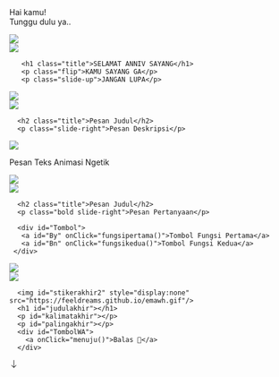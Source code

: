 <!DOCTYPE html>
<html>
<meta charset='UTF-8'/><meta content='width=device-width, initial-scale=1, user-scalable=1, minimum-scale=1, maximum-scale=5' name='viewport'/><meta content='IE=edge' http-equiv='X-UA-Compatible'/>

  <link rel="icon" type="image/svg+xml" href="https://feeldreams.github.io/main-icon.png"> 
  <link rel="apple-touch-icon" href="https://feeldreams.github.io/main-icon.png">
  
  <link rel="preconnect" href="https://fonts.googleapis.com">
  <link rel="preconnect" href="https://fonts.gstatic.com" crossorigin>
  <link href="https://fonts.googleapis.com/css2?family=Quicksand:wght@400;700&display=swap" rel="stylesheet">
  <link href="https://fonts.googleapis.com/css2?family=Caveat&display=swap" rel="stylesheet">
  <link href="https://fonts.googleapis.com/css2?family=Nunito+Sans:wght@400;700&display=swap" rel="stylesheet">
  
  <script src="https://cdn.jsdelivr.net/npm/sweetalert2@11.0.19/dist/sweetalert2.all.min.js"></script>
  <script src="https://kit.fontawesome.com/4f3ce16e3e.js" crossorigin="anonymous"></script>
  <script src="https://unpkg.com/typeit@8.7.0/dist/index.umd.js"></script><link href="https://feeldreams.github.io/maukahkamu/style.css" rel="stylesheet" type="text/css" />
  <script src="https://unpkg.com/scrollreveal"></script>
  
<head>
<title>SELAMAT ANNIVERSERY SAYANG</title>
</head>
<body>
	
   <div class="overlay">
     <!-- Teks Loading --><div class="loading-message">Hai kamu!<br>Tunggu dulu ya..</div>
   </div>
   
   <!-- Ganti Audio di Sini, edit url di dalam src -->
   <audio src="https://feeldreams.github.io/maukahkamu/seandainya.mp3" id="linkmp3" class="sembunyi"></audio>
   
   <!-- Pesan Pertama -->
   <section class="first">
       <!-- Background --><div class="wp"><img id="imgsatu" src="https://feeldreams.github.io/maukahkamu/wpsatu.jpg"/></div>
       <!-- Stiker --><img id="first_stiker" class="stiker fade-in" src="https://feeldreams.github.io/bunga.gif"/>
       
       <h1 class="title">SELAMAT ANNIV SAYANG</h1>
       <p class="flip">KAMU SAYANG GA</p>
       <p class="slide-up">JANGAN LUPA</p>
  </section>
  
  <!-- Pesan Kedua -->
  <section>
      <!-- Background --><div class="wp"><img id="imgdua" src="https://feeldreams.github.io/maukahkamu/wpdua.jpg"/></div>
      <!-- Stiker --><img class="stiker fade-in" src="https://feeldreams.github.io/pusn.gif"/>
      
      <h2 class="title">Pesan Judul</h2>
      <p class="slide-right">Pesan Deskripsi</p>
  </section>
  
  <!-- Pesan Ketiga dengan Animasi Ngetik -->
  <section>
  	<!-- Background --><div class="wp"><img id="imgtiga" src="https://feeldreams.github.io/maukahkamu/wptiga.jpg"/></div>
      <p id="teksnimasi">Pesan Teks Animasi Ngetik</p>
  </section>
  
  <!-- Pesan Keempat dengan Pertanyaan -->
  <section>
  	<!-- Background --><div class="wp"><img id="imgempat" src="https://feeldreams.github.io/maukahkamu/wpempat.jpg"/></div>
      <!-- Stiker --><img class="stiker fade-in" src="https://feeldreams.github.io/bunga.gif"/>
      
      <h2 class="title">Pesan Judul</h2>
      <p class="bold slide-right">Pesan Pertanyaan</p>
      
      <div id="Tombol">
       <a id="By" onClick="fungsipertama()">Tombol Fungsi Pertama</a>
       <a id="Bn" onClick="fungsikedua()">Tombol Fungsi Kedua</a>
     </div>
  </section>
  
  <!-- Pesan Akhir, edit di paling bawah di dalam Script -->
  <section id="iniakhir">
  	<!-- Background --><div class="wp" id="wpakhir"><img src="https://feeldreams.github.io/maukahkamu/wplima.jpg"/></div>
      <!-- Stiker --><img id="stikerakhir" class="stiker fade-in" src="https://feeldreams.github.io/g5.gif"/>
      
      <img id="stikerakhir2" style="display:none" src="https://feeldreams.github.io/emawh.gif"/>
      <h1 id="judulakhir"></h1>
      <p id="kalimatakhir"></p>
      <p id="palingakhir"></p>
      <div id="TombolWA">
        <a onClick="menuju()">Balas </a>
      </div>
  </section>
  
  <div id="initom" class="menu">
  <a class='tombol' onclick="tes()">
    <svg xmlns="http://www.w3.org/2000/svg" width="16" height="16" fill="currentColor" class="bi bi-arrow-down" viewBox="0 0 16 16"> <path fill-rule="evenodd" d="M8 1a.5.5 0 0 1 .5.5v11.793l3.146-3.147a.5.5 0 0 1 .708.708l-4 4a.5.5 0 0 1-.708 0l-4-4a.5.5 0 0 1 .708-.708L7.5 13.293V1.5A.5.5 0 0 1 8 1z"/> </svg>
  </a>
  </div>

<script>
// Teks ketika klik tombol Mau
function fungsipertama(){
       fungsi=0;tes();
       teksjudulakhir = "TESTETETETTE";
       tekskalimatakhir = "GUDANG FOREVER";
}

// Teks ketika klik tombol Gamau
function fungsikedua(){
       fungsi=0;tes();
       teksjudulakhir = "";
       tekskalimatakhir = "";
}

// Teks Akhir
teksjudulakhir2 = "";
tekspalingakhir = "";
  
// Teks yang akan dikirim ke WhatsApp
pesanwhatsapp = "";

const body = document.querySelector("body"); initom.style="opacity:0;bottom:0;transition:none"; audio = new Audio('' + linkmp3.src); function berjatuhan() {const heart = document.createElement("div"); heart.className = "fas fa-heart"; heart.style.left = (Math.random() * 90)+"vw"; heart.style.animationDuration = (Math.random()*3)+2+"s"; body.appendChild(heart);} setInterval(function name(params) {var heartArr = document.querySelectorAll(".fa-heart"); if (heartArr.length > 100) {heartArr[0].remove()}},100);
</script>
<script src="https://feeldreams.github.io/maukahkamu/main.js"></script>
</body>
</html>
